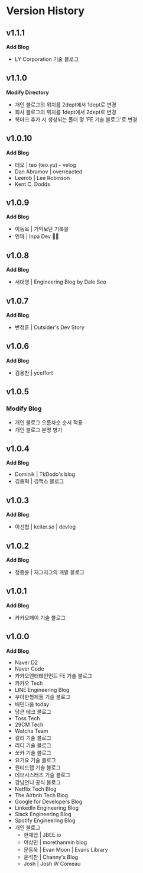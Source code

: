 # Version History

## v1.1.1

**Add Blog**

* LY Corporation 기술 블로그

## v1.1.0

**Modify Directory**

* 개인 블로그의 위치를 2dept에서 1dept로 변경
* 회사 블로그의 위치를 1dept에서 2dept로 변경
* 북마크 추가 시 생성되는 폴더 명 'FE 기술 블로그'로 변경

## v1.0.10

**Add Blog**

* 테오 | teo (teo.yu) - velog
* Dan Abramov | overreacted
* Leerob | Lee Robinson
* Kent C. Dodds

## v1.0.9

**Add Blog**

* 이동욱 | 기억보단 기록을
* 인파 | Inpa Dev 👨‍💻

## v1.0.8

**Add Blog**

* 서대영 | Engineering Blog by Dale Seo

## v1.0.7

**Add Blog**

* 변정훈 | Outsider's Dev Story

## v1.0.6

**Add Blog**

* 김용찬 | yceffort

## v1.0.5

### Modify Blog

* 개인 블로그 오름차순 순서 적용
* 개인 블로그 본명 병기

## v1.0.4

**Add Blog**

* Dominik | TkDodo's blog
* 김종혁 | 김맥스 블로그

## v1.0.3

**Add Blog**

* 이선협 | kciter.so | devlog

## v1.0.2

**Add Blog**

* 정종윤 | 재그지그의 개발 블로그

## v1.0.1

**Add Blog**

* 카카오페이 기술 블로그

## v1.0.0

**Add Blog**

* Naver D2
* Naver Code
* 카카오엔터테인먼트 FE 기술 블로그
* 카카오 Tech
* LINE Engineering Blog
* 우아한형제들 기술 블로그
* 배민다움 today
* 당큰 테크 블로그
* Toss Tech
* 29CM Tech
* Watcha Team
* 컬리 기술 블로그
* 리디 기술 블로그
* 쏘카 기술 블로그
* 요기요 기술 블로그
* 원티드랩 기술 블로그
* 데브시스터즈 기술 블로그
* 강남언니 공식 블로그
* Netflix Tech Blog
* The Airbnb Tech Blog
* Google for Developers Blog
* LinkedIn Engineering Blog
* Slack Engineering Blog
* Spotify Engineering Blog
* 개인 블로그
  * 한재엽 | JBEE.io
  * 이상민 | morethanmin blog
  * 문동욱 | Evan Moon | Evans Library
  * 윤석찬 | Channy's Blog
  * Josh | Josh W Comeau
